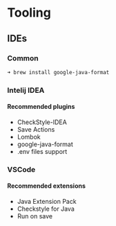 # Tooling

## IDEs

### Common

```sh
➜ brew install google-java-format
```

### Intelij IDEA

#### Recommended plugins

- CheckStyle-IDEA
- Save Actions
- Lombok
- google-java-format
- .env files support

### VSCode

#### Recommended extensions

- Java Extension Pack
- Checkstyle for Java
- Run on save

